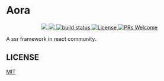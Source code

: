 # Aora

<p align="center">
  <a href="https://www.npmjs.com/package/aora" target="_blank">
    <img src="https://img.shields.io/npm/v/aora.svg" />
  </a>
  <a href="https://www.npmjs.com/package/aora" target="_blank">
    <img src="https://img.shields.io/npm/dm/aora.svg" />
  </a>
  <a href="https://github.com/aorajs/aora" target="_blank">
    <img src="https://github.com/aorajs/aora/workflows/CodeQL/badge.svg" alt="build status"  />
  </a>
  <a href="https://www.npmjs.com/package/aora">
    <img src="https://badgen.net/npm/license/aora" alt="License">
  </a>
  <a href="https://github.com/aorajs/aora/pulls">
    <img src="https://img.shields.io/badge/PRs-welcome-brightgreen.svg" alt="PRs Welcome" />
  </a>
</p>

A ssr framework in react community.

## LICENSE

[MIT](./LICENSE)
